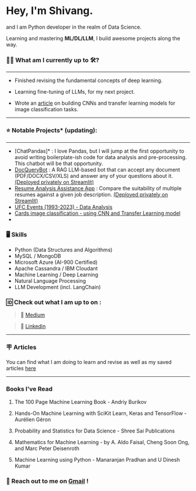 # Hey, I'm Shivang. 
and I am Python developer in the realm of Data Science.  

Learning and mastering **ML/DL/LLM**, I build awesome projects along the way.

### 🧗‍♂️ What am I currently up to 🛠?
---
- Finished revising the fundamental concepts of deep learning.

- Learning fine-tuning of LLMs, for my next project.

- Wrote an [article](https://github.com/HeadHunter28/all_articles/blob/e179662bee6e77849faba7a00ef8213c8d852f5c/Deep%20Learning/Building%20CNN%20with%20TensorFlow%20and%20Python.pdf) on building CNNs and transfer learning models for image classification tasks.
---
### ⭐ Notable Projects* (updating):
---
- [ChatPandas]* : I love Pandas, but I will jump at the first opportunity to avoid writing boilerplate-ish code for data analysis and pre-processing. This chatbot will be that opportunity.
- [DocQueryBot](https://llmdocbot.streamlit.app/) : A RAG LLM-based bot that can accept any document (PDF/DOCX/CSV/XLS) and answer any of your questions about it. <u>(Deployed privately on Streamlit)</u>
- [Resume Analysis Assistance App](https://resumeselectionapp-a6xnjcg5osjq6xr3arzmzr.streamlit.app/) : Compare the suitability of multiple resumes against a given job description. <u>(Deployed privately on Streamlit)</u>
- [UFC Events (1993-2023) - Data Analysis](https://github.com/HeadHunter28/UFC-Events-Data-project)
- [Cards image classification - using CNN and Transfer Learning model](https://github.com/HeadHunter28/DeepLearning/tree/main/Cards%20images%20classification)
- 
  

### 🖥️ Skills 

- Python (Data Structures and Algorithms)
- MySQL / MongoDB
- Microsoft Azure (AI-900 Certified)
- Apache Cassandra / IBM Cloudant
- Machine Learning / Deep Learning 
- Natural Language Processing
- LLM Development (incl. LangChain)
  
### 🆔 Check out what I am up to on :


> 📰 [Medium](https://medium.com/@shivangkainthola28)

> 🏢 [Linkedin](https://www.linkedin.com/in/shivang-kainthola-2835151b9/)


---

### 🪧 Articles

You can find what I am doing to learn and revise as well as my saved articles [here](https://github.com/HeadHunter28/all_articles)

---
### Books I've Read

1. The 100 Page Machine Learning Book - Andriy Burikov 

2. Hands-On Machine Learning with SciKit Learn, Keras and TensorFlow - Aurélien Géron

3. Probability and Statistics for Data Science - Shree Sai Publications 

4. Mathematics for Machine Learning - by A. Aldo Faisal, Cheng Soon Ong, and Marc Peter Deisenroth

5. Machine Learning using Python - Manaranjan Pradhan and U Dinesh Kumar

   

### 💬 Reach out to me on [Gmail](mailto:shivang.kainthola64@gmail.com) !


<!--
**HeadHunter28/HeadHunter28** is a ✨ _special_ ✨ repository because its `README.md` (this file) appears on your GitHub profile.

Here are some ideas to get you started:

- 🔭 I’m currently working on ...
- 🌱 I’m currently learning ...
- 👯 I’m looking to collaborate on ...
- 🤔 I’m looking for help with ...
- 💬 Ask me about ...
- 📫 How to reach me: ...
- 😄 Pronouns: ...
- ⚡ Fun fact: ...
-->
